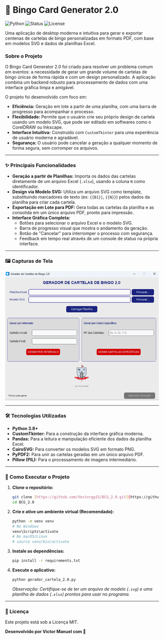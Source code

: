 # 🎲 Bingo Card Generator 2.0

![Python](https://img.shields.io/badge/Python-3.8+-blue?style=for-the-badge&logo=python&logoColor=white)
![Status](https://img.shields.io/badge/Status-Concluído-brightgreen?style=for-the-badge)
![License](https://img.shields.io/badge/License-MIT-informational?style=for-the-badge)

Uma aplicação de desktop moderna e intuitiva para gerar e exportar centenas de cartelas de bingo personalizadas em formato PDF, com base em modelos SVG e dados de planilhas Excel.

### Sobre o Projeto

O Bingo Card Generator 2.0 foi criado para resolver um problema comum em eventos: a necessidade de gerar um grande volume de cartelas de bingo únicas de forma rápida e com um design personalizado. A aplicação combina um backend robusto para processamento de dados com uma interface gráfica limpa e amigável.

O projeto foi desenvolvido com foco em:
- **Eficiência:** Geração em lote a partir de uma planilha, com uma barra de progresso para acompanhar o processo.
- **Flexibilidade:** Permite que o usuário crie seu próprio design de cartela usando um modelo SVG, que pode ser editado em softwares como o CorelDRAW ou Inkscape.
- **Interface Intuitiva:** Construído com `CustomTkinter` para uma experiência de usuário moderna e agradável.
- **Segurança:** O usuário pode cancelar a geração a qualquer momento de forma segura, sem corromper os arquivos.

---

### ✨ Principais Funcionalidades

- **Geração a partir de Planilhas:** Importa os dados das cartelas diretamente de um arquivo Excel (`.xlsx`), usando a coluna `N` como identificador.
- **Design via Modelo SVG:** Utiliza um arquivo SVG como template, substituindo marcadores de texto (ex: `{{B1}}`, `{{N}}`) pelos dados da planilha para criar cada cartela.
- **Exportação em Lote para PDF:** Gera todas as cartelas da planilha e as consolida em um único arquivo PDF, pronto para impressão.
- **Interface Gráfica Completa:**
    - Botões para selecionar o arquivo Excel e o modelo SVG.
    - Barra de progresso visual que mostra o andamento da geração.
    - Botão de "Cancelar" para interromper o processo com segurança.
    - Feedback em tempo real através de um console de status na própria interface.

---

### 🖼️ Capturas de Tela

<p align="center">
  <img src="https://github.com/Vectorgg15/BCG_2.0/raw/main/Captura_de_tela_01.png" alt="Interface principal" width="700"/>
</p>

---

### 🛠️ Tecnologias Utilizadas

- **Python 3.8+**
- **CustomTkinter:** Para a construção da interface gráfica moderna.
- **Pandas:** Para a leitura e manipulação eficiente dos dados da planilha Excel.
- **CairoSVG:** Para converter os modelos SVG em formato PNG.
- **PyPDF2:** Para unir as cartelas geradas em um único arquivo PDF.
- **Pillow (PIL):** Para o processamento de imagens intermediário.

---

### 🚀 Como Executar o Projeto

1.  **Clone o repositório:**
    ```bash
    git clone [https://github.com/Vectorgg15/BCG_2.0.git](https://github.com/Vectorgg15/BCG_2.0.git)
    cd BCG_2.0
    ```

2.  **Crie e ative um ambiente virtual (Recomendado):**
    ```bash
    python -m venv venv
    # No Windows
    venv\Scripts\activate
    # No macOS/Linux
    # source venv/bin/activate
    ```

3.  **Instale as dependências:**
    ```bash
    pip install -r requirements.txt
    ```

4.  **Execute o aplicativo:**
    ```bash
    python gerador_cartela_2.0.py
    ```
    *Observação: Certifique-se de ter um arquivo de modelo (`.svg`) e uma planilha de dados (`.xlsx`) prontos para usar no programa.*

---

### 📄 Licença

Este projeto está sob a Licença MIT.

**Desenvolvido por Victor Manuel com 💙**
